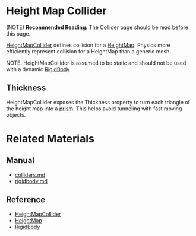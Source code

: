 # Height Map Collider
(NOTE) **Recommended Reading:** The [Collider](https://plasmaengine.github.io/PlasmaDocs/Plasma1/Editor/physics/colliders.md) page should be read before this page.

[HeightMapCollider](https://plasmaengine.github.io/PlasmaDocs/Plasma1/C++/code_reference/class_reference/heightmapcollider.md) defines collision for a [HeightMap](https://plasmaengine.github.io/PlasmaDocs/Plasma1/C++/code_reference/class_reference/heightmap.md). Physics more efficiently represent collision for a HeightMap than a generic mesh.

NOTE: HeightMapCollider is assumed to be static and should not be used with a dynamic [RigidBody](https://plasmaengine.github.io/PlasmaDocs/Plasma1/Editor/physics/colliders/rigidbody.md).

## Thickness
HeightMapCollider exposes the Thickness  property to turn each triangle of the height map into a [prism](https://en.wikipedia.org/wiki/Triangular_prism ). This helps avoid tunneling with fast moving objects.

# Related Materials
## Manual
 - [colliders.md](https://plasmaengine.github.io/PlasmaDocs/Plasma1/Editor/physics/colliders.md)
 - [rigidbody.md](https://plasmaengine.github.io/PlasmaDocs/Plasma1/Editor/physics/colliders/rigidbody.md)

## Reference
 - [HeightMapCollider](https://plasmaengine.github.io/PlasmaDocs/Plasma1/C++/code_reference/class_reference/heightmapcollider.md)
 - [HeightMap](https://plasmaengine.github.io/PlasmaDocs/Plasma1/C++/code_reference/class_reference/heightmap.md)
 - [RigidBody](https://plasmaengine.github.io/PlasmaDocs/Plasma1/C++/code_reference/class_reference/rigidbody.md) 

 